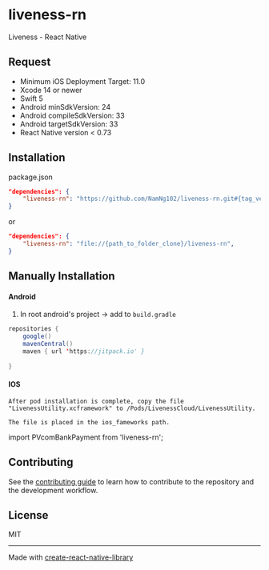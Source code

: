 # liveness-rn

Liveness - React Native

## Request
  * Minimum iOS Deployment Target: 11.0
  * Xcode 14 or newer
  * Swift 5
  * Android minSdkVersion: 24
  * Android compileSdkVersion: 33
  * Android targetSdkVersion: 33
  * React Native version < 0.73

## Installation

package.json

```json
"dependencies": {
    "liveness-rn": "https://github.com/NamNg102/liveness-rn.git#{tag_version}",
}
```
or
```json
"dependencies": {
    "liveness-rn": "file://{path_to_folder_clone}/liveness-rn",
}
```

## Manually Installation

#### Android

1. In root android's project -> add to `build.gradle`

```java
repositories {
    google()
    mavenCentral()
    maven { url 'https://jitpack.io' }
    
}
```

#### IOS
```
After pod installation is complete, copy the file "LivenessUtility.xcframework" to /Pods/LivenessCloud/LivenessUtility.

The file is placed in the ios_fameworks path.

```

import PVcomBankPayment from 'liveness-rn';


## Contributing

See the [contributing guide](CONTRIBUTING.md) to learn how to contribute to the repository and the development workflow.

## License

MIT

---

Made with [create-react-native-library](https://github.com/callstack/react-native-builder-bob)
